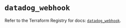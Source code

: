 # `datadog_webhook`

Refer to the Terraform Registry for docs: [`datadog_webhook`](https://registry.terraform.io/providers/datadog/datadog/3.67.0/docs/resources/webhook).
